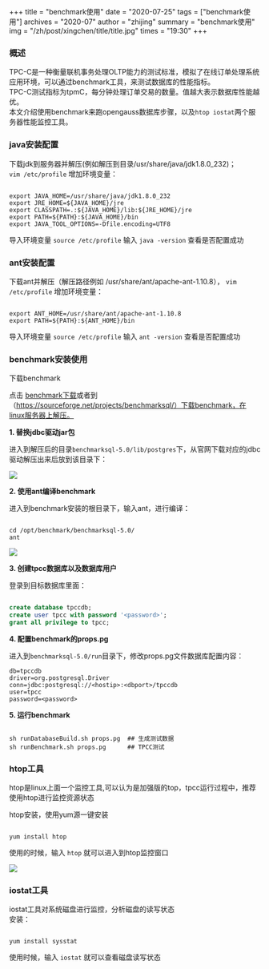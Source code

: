 +++
title = "benchmark使用"
date = "2020-07-25"
tags = ["benchmark使用"]
archives = "2020-07"
author = "zhijing"
summary = "benchmark使用"
img = "/zh/post/xingchen/title/title.jpg"
times = "19:30"
+++

### 概述

TPC-C是一种衡量联机事务处理OLTP能力的测试标准，模拟了在线订单处理系统应用环境，可以通过benchmark工具，来测试数据库的性能指标。\
TPC-C测试指标为tpmC，每分钟处理订单交易的数量。值越大表示数据库性能越优。\
本文介绍使用benchmark来跑opengauss数据库步骤，以及`htop iostat`两个服务器性能监控工具。

### java安装配置

下载jdk到服务器并解压(例如解压到目录/usr/share/java/jdk1.8.0_232)；\
`vim /etc/profile` 增加环境变量：

```shell

export JAVA_HOME=/usr/share/java/jdk1.8.0_232
export JRE_HOME=${JAVA_HOME}/jre
export CLASSPATH=.:${JAVA_HOME}/lib:${JRE_HOME}/jre
export PATH=${PATH}:${JAVA_HOME}/bin
export JAVA_TOOL_OPTIONS=-Dfile.encoding=UTF8

```
导入环境变量 `source /etc/profile`
输入 `java -version` 查看是否配置成功

### ant安装配置

下载ant并解压（解压路径例如 /usr/share/ant/apache-ant-1.10.8），
`vim /etc/profile` 增加环境变量：

```shell

export ANT_HOME=/usr/share/ant/apache-ant-1.10.8
export PATH=${PATH}:${ANT_HOME}/bin

```
导入环境变量 `source /etc/profile`
输入 `ant -version` 查看是否配置成功

### benchmark安装使用

下载benchmark

点击 [benchmark下载](../images/benchmarksql-5.0.zip)或者到（https://sourceforge.net/projects/benchmarksql/）下载benchmark，在linux服务器上解压。

**1. 替换jdbc驱动jar包**

进入到解压后的目录`benchmarksql-5.0/lib/postgres`下，从官网下载对应的jdbc驱动解压出来后放到该目录下：

![](../images/tpcc1.png)

**2. 使用ant编译benchmark**

进入到benchmark安装的根目录下，输入ant，进行编译：
```shell

cd /opt/benchmark/benchmarksql-5.0/
ant

```
![](../images/tpcc2.png)

**3. 创建tpcc数据库以及数据库用户**

登录到目标数据库里面：
 ```sql

create database tpccdb;
create user tpcc with password '<password>';
grant all privilege to tpcc;

```

**4. 配置benchmark的props.pg**

进入到`benchmarksql-5.0/run`目录下，修改props.pg文件数据库配置内容：
```
db=tpccdb
driver=org.postgresql.Driver
conn=jdbc:postgresql://<hostip>:<dbport>/tpccdb
user=tpcc
password=<password>
```

**5. 运行benchmark**

```shell

sh runDatabaseBuild.sh props.pg  ## 生成测试数据
sh runBenchmark.sh props.pg      ## TPCC测试

```
   

### htop工具

htop是linux上面一个监控工具,可以认为是加强版的top，tpcc运行过程中，推荐使用htop进行监控资源状态

htop安装，使用yum源一键安装
```shell

yum install htop

```
使用的时候，输入 `htop` 就可以进入到htop监控窗口

![](../images/htop.png)

### iostat工具

iostat工具对系统磁盘进行监控，分析磁盘的读写状态\
安装：
```shell

yum install sysstat

```
使用时候，输入 `iostat` 就可以查看磁盘读写状态